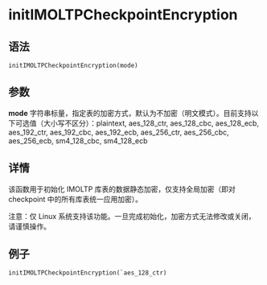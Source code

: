 # initIMOLTPCheckpointEncryption

## 语法

`initIMOLTPCheckpointEncryption(mode)`

## 参数

**mode** 字符串标量，指定表的加密方式，默认为不加密（明文模式）。目前支持以下可选值（大小写不区分）：plaintext, aes\_128\_ctr,
aes\_128\_cbc, aes\_128\_ecb, aes\_192\_ctr, aes\_192\_cbc, aes\_192\_ecb, aes\_256\_ctr,
aes\_256\_cbc, aes\_256\_ecb, sm4\_128\_cbc, sm4\_128\_ecb

## 详情

该函数用于初始化 IMOLTP 库表的数据静态加密，仅支持全局加密（即对 checkpoint 中的所有库表统一应用加密）。

注意：仅 Linux 系统支持该功能。一旦完成初始化，加密方式无法修改或关闭，请谨慎操作。

## 例子

```
initIMOLTPCheckpointEncryption(`aes_128_ctr)
```

